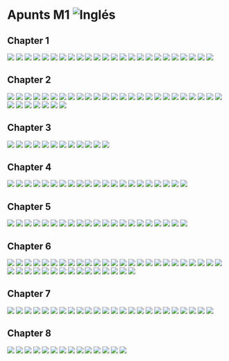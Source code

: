 # Apunts M1  ![Inglés](http://www.kreativekorp.com/lib/flags/gb.png) 
## Chapter 1
![](imatges/apuntsM1_1.jpg)
![](imatges/apuntsM1_2.jpg)
![](imatges/apuntsM1_3.jpg)
![](imatges/apuntsM1_4.jpg)
![](imatges/apuntsM1_5.jpg)
![](imatges/apuntsM1_6.jpg)
![](imatges/apuntsM1_7.jpg)
![](imatges/apuntsM1_8.jpg)
![](imatges/apuntsM1_9.jpg)
![](imatges/apuntsM1_10.jpg)
![](imatges/apuntsM1_11.jpg)
![](imatges/apuntsM1_12.jpg)
![](imatges/apuntsM1_13.jpg)
![](imatges/apuntsM1_14.jpg)
![](imatges/apuntsM1_15.jpg)
![](imatges/apuntsM1_16.jpg)
![](imatges/apuntsM1_17.jpg)
![](imatges/apuntsM1_18.jpg)
![](imatges/apuntsM1_19.jpg)
![](imatges/apuntsM1_20.jpg)
![](imatges/apuntsM1_21.jpg)
![](imatges/apuntsM1_22.jpg)
![](imatges/apuntsM1_23.jpg)
![](imatges/apuntsM1_24.jpg)
## Chapter 2
![](imatges/apuntsM1_25.jpg)
![](imatges/apuntsM1_26.jpg)
![](imatges/apuntsM1_27.jpg)
![](imatges/apuntsM1_28.jpg)
![](imatges/apuntsM1_29.jpg)
![](imatges/apuntsM1_30.jpg)
![](imatges/apuntsM1_31.jpg)
![](imatges/apuntsM1_32.jpg)
![](imatges/apuntsM1_33.jpg)
![](imatges/apuntsM1_34.jpg)
![](imatges/apuntsM1_35.jpg)
![](imatges/apuntsM1_36.jpg)
![](imatges/apuntsM1_37.jpg)
![](imatges/apuntsM1_38.jpg)
![](imatges/apuntsM1_39.jpg)
![](imatges/apuntsM1_40.jpg)
![](imatges/apuntsM1_41.jpg)
![](imatges/apuntsM1_42.jpg)
![](imatges/apuntsM1_43.jpg)
![](imatges/apuntsM1_44.jpg)
![](imatges/apuntsM1_45.jpg)
![](imatges/apuntsM1_46.jpg)
![](imatges/apuntsM1_47.jpg)
![](imatges/apuntsM1_48.jpg)
![](imatges/apuntsM1_49.jpg)
![](imatges/apuntsM1_50.jpg)
![](imatges/apuntsM1_51.jpg)
![](imatges/apuntsM1_52.jpg)
![](imatges/apuntsM1_53.jpg)
![](imatges/apuntsM1_54.jpg)
![](imatges/apuntsM1_55.jpg)
![](imatges/apuntsM1_56.jpg)
## Chapter 3
![](imatges/apuntsM1_57.jpg)
![](imatges/apuntsM1_58.jpg)
![](imatges/apuntsM1_59.jpg)
![](imatges/apuntsM1_60.jpg)
![](imatges/apuntsM1_61.jpg)
![](imatges/apuntsM1_62.jpg)
![](imatges/apuntsM1_63.jpg)
![](imatges/apuntsM1_64.jpg)
![](imatges/apuntsM1_65.jpg)
![](imatges/apuntsM1_67.jpg)
![](imatges/apuntsM1_68.jpg)
![](imatges/apuntsM1_69.jpg)
## Chapter 4
![](imatges/apuntsM1_70.jpg)
![](imatges/apuntsM1_71.jpg)
![](imatges/apuntsM1_72.jpg)
![](imatges/apuntsM1_73.jpg)
![](imatges/apuntsM1_74.jpg)
![](imatges/apuntsM1_75.jpg)
![](imatges/apuntsM1_76.jpg)
![](imatges/apuntsM1_77.jpg)
![](imatges/apuntsM1_78.jpg)
![](imatges/apuntsM1_79.jpg)
![](imatges/apuntsM1_80.jpg)
![](imatges/apuntsM1_81.jpg)
![](imatges/apuntsM1_82.jpg)
![](imatges/apuntsM1_83.jpg)
![](imatges/apuntsM1_84.jpg)
![](imatges/apuntsM1_85.jpg)
![](imatges/apuntsM1_86.jpg)
![](imatges/apuntsM1_87.jpg)
![](imatges/apuntsM1_88.jpg)
![](imatges/apuntsM1_89.jpg)
![](imatges/apuntsM1_90.jpg)
## Chapter 5
![](imatges/apuntsM1_91.jpg)
![](imatges/apuntsM1_92.jpg)
![](imatges/apuntsM1_93.jpg)
![](imatges/apuntsM1_94.jpg)
![](imatges/apuntsM1_95.jpg)
![](imatges/apuntsM1_96.jpg)
![](imatges/apuntsM1_97.jpg)
![](imatges/apuntsM1_98.jpg)
![](imatges/apuntsM1_99.jpg)
![](imatges/apuntsM1_100.jpg)
![](imatges/apuntsM1_101.jpg)
![](imatges/apuntsM1_102.jpg)
![](imatges/apuntsM1_103.jpg)
![](imatges/apuntsM1_104.jpg)
![](imatges/apuntsM1_105.jpg)
![](imatges/apuntsM1_106.jpg)
![](imatges/apuntsM1_107.jpg)
![](imatges/apuntsM1_108.jpg)
![](imatges/apuntsM1_109.jpg)
![](imatges/apuntsM1_110.jpg)
![](imatges/apuntsM1_111.jpg)
## Chapter 6
![](imatges/apuntsM1_112.jpg)
![](imatges/apuntsM1_113.jpg)
![](imatges/apuntsM1_114.jpg)
![](imatges/apuntsM1_115.jpg)
![](imatges/apuntsM1_116.jpg)
![](imatges/apuntsM1_117.jpg)
![](imatges/apuntsM1_118.jpg)
![](imatges/apuntsM1_119.jpg)
![](imatges/apuntsM1_120.jpg)
![](imatges/apuntsM1_121.jpg)
![](imatges/apuntsM1_122.jpg)
![](imatges/apuntsM1_123.jpg)
![](imatges/apuntsM1_124.jpg)
![](imatges/apuntsM1_125.jpg)
![](imatges/apuntsM1_126.jpg)
![](imatges/apuntsM1_127.jpg)
![](imatges/apuntsM1_128.jpg)
![](imatges/apuntsM1_129.jpg)
![](imatges/apuntsM1_130.jpg)
![](imatges/apuntsM1_131.jpg)
![](imatges/apuntsM1_132.jpg)
![](imatges/apuntsM1_133.jpg)
![](imatges/apuntsM1_134.jpg)
![](imatges/apuntsM1_135.jpg)
![](imatges/apuntsM1_136.jpg)
![](imatges/apuntsM1_137.jpg)
![](imatges/apuntsM1_138.jpg)
![](imatges/apuntsM1_139.jpg)
![](imatges/apuntsM1_140.jpg)
![](imatges/apuntsM1_141.jpg)
![](imatges/apuntsM1_142.jpg)
![](imatges/apuntsM1_143.jpg)
![](imatges/apuntsM1_144.jpg)
![](imatges/apuntsM1_145.jpg)
![](imatges/apuntsM1_146.jpg)
![](imatges/apuntsM1_147.jpg)
![](imatges/apuntsM1_148.jpg)
![](imatges/apuntsM1_149.jpg)
![](imatges/apuntsM1_150.jpg)
![](imatges/apuntsM1_151.jpg)
## Chapter 7
![](imatges/apuntsM1_152.jpg)
![](imatges/apuntsM1_153.jpg)
![](imatges/apuntsM1_154.jpg)
![](imatges/apuntsM1_155.jpg)
![](imatges/apuntsM1_156.jpg)
![](imatges/apuntsM1_157.jpg)
![](imatges/apuntsM1_158.jpg)
![](imatges/apuntsM1_159.jpg)
![](imatges/apuntsM1_160.jpg)
![](imatges/apuntsM1_161.jpg)
![](imatges/apuntsM1_162.jpg)
![](imatges/apuntsM1_163.jpg)
![](imatges/apuntsM1_164.jpg)
![](imatges/apuntsM1_165.jpg)
![](imatges/apuntsM1_166.jpg)
![](imatges/apuntsM1_167.jpg)
![](imatges/apuntsM1_168.jpg)
![](imatges/apuntsM1_169.jpg)
![](imatges/apuntsM1_170.jpg)
![](imatges/apuntsM1_171.jpg)
![](imatges/apuntsM1_172.jpg)
![](imatges/apuntsM1_173.jpg)
![](imatges/apuntsM1_174.jpg)
![](imatges/apuntsM1_175.jpg)
## Chapter 8
![](imatges/apuntsM1_176.jpg)
![](imatges/apuntsM1_177.jpg)
![](imatges/apuntsM1_178.jpg)
![](imatges/apuntsM1_179.jpg)
![](imatges/apuntsM1_180.jpg)
![](imatges/apuntsM1_181.jpg)
![](imatges/apuntsM1_182.jpg)
![](imatges/apuntsM1_183.jpg)
![](imatges/apuntsM1_184.jpg)
![](imatges/apuntsM1_185.jpg)
![](imatges/apuntsM1_186.jpg)
![](imatges/apuntsM1_187.jpg)
![](imatges/apuntsM1_188.jpg)
![](imatges/apuntsM1_189.jpg)
